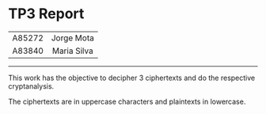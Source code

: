 # TP3 Report

|        |             |
|:------:|:-----------:|
| A85272 | Jorge Mota  |
| A83840 | Maria Silva |

___



This work has the objective to decipher 3 ciphertexts and do the respective cryptanalysis.

The ciphertexts are in uppercase characters and plaintexts in lowercase.
